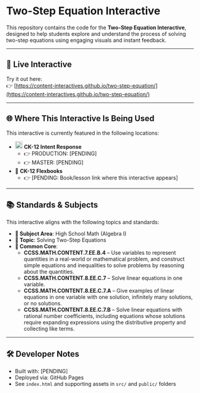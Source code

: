 # Two-Step Equation Interactive

This repository contains the code for the **Two-Step Equation Interactive**, designed to help students explore and understand the process of solving two-step equations using engaging visuals and instant feedback.

---

## 🔗 Live Interactive

Try it out here:  
👉 [https://content-interactives.github.io/two-step-equation/](https://content-interactives.github.io/two-step-equation/)

---

## 🌐 Where This Interactive Is Being Used

This interactive is currently featured in the following locations:

- <img width="20" height="20" alt="image" src="https://github.com/user-attachments/assets/5d12571f-8e12-4441-98ab-c0bc94069a96" /> **CK-12 Intent Response**  
  - 👉 PRODUCTION: [PENDING]  
  - 👉 MASTER: [PENDING]
- 📘 **CK-12 Flexbooks**  
  - 👉 [PENDING: Book/lesson link where this interactive appears]

---

## 📚 Standards & Subjects

This interactive aligns with the following topics and standards:

- **📂 Subject Area**: High School Math (Algebra I)  
- **🧮 Topic**: Solving Two-Step Equations  
- **📏 Common Core**:  
  - **CCSS.MATH.CONTENT.7.EE.B.4** – Use variables to represent quantities in a real-world or mathematical problem, and construct simple equations and inequalities to solve problems by reasoning about the quantities.  
  - **CCSS.MATH.CONTENT.8.EE.C.7** – Solve linear equations in one variable.  
  - **CCSS.MATH.CONTENT.8.EE.C.7.A** – Give examples of linear equations in one variable with one solution, infinitely many solutions, or no solutions.  
  - **CCSS.MATH.CONTENT.8.EE.C.7.B** – Solve linear equations with rational number coefficients, including equations whose solutions require expanding expressions using the distributive property and collecting like terms.

---

## 🛠️ Developer Notes

- Built with: [PENDING]  
- Deployed via: GitHub Pages  
- See `index.html` and supporting assets in `src/` and `public/` folders

